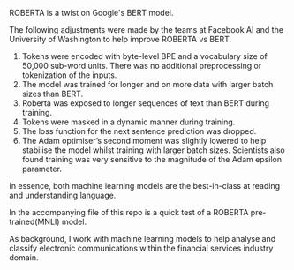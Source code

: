 ROBERTA is a twist on Google's BERT model.

The following adjustments were made by the teams at Facebook AI and the University of Washington to help improve ROBERTA vs BERT.

1. Tokens were encoded with byte-level BPE and a vocabulary size of 50,000 sub-word units. There was no additional           preprocessing or tokenization of the inputs. 
2. The model was trained for longer and on more data with larger batch sizes than BERT.
3. Roberta was exposed to longer sequences of text than BERT during training.
4. Tokens were masked in a dynamic manner during training.
5. The loss function for the next sentence prediction was dropped. 
6. The Adam optimiser’s second moment was slightly lowered to help stabilise the model whilst training with larger batch sizes. Scientists also found training was very sensitive to  the magnitude of the Adam epsilon parameter.

In essence, both machine learning models are the best-in-class at reading and understanding language.  

In the accompanying file of this repo is a quick test of a ROBERTA pre-trained(MNLI) model.  

As background, I work with machine learning models to help analyse and classify electronic communications within the financial services industry domain. 
   
